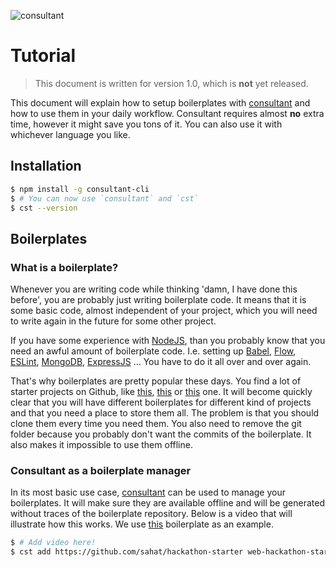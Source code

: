 ![consultant](http://i.imgur.com/z8UG7SE.png)

# Tutorial

> This document is written for version 1.0, which is **not** yet released.


This document will explain how to setup boilerplates with [consultant](https://github.com/Jense5/consultant) and how to use them in your daily workflow. Consultant requires almost **no** extra time, however it might save you tons of it. You can also use it with whichever language you like.

## Installation

```sh
$ npm install -g consultant-cli
$ # You can now use `consultant` and `cst`
$ cst --version
```

## Boilerplates

### What is a boilerplate?

Whenever you are writing code while thinking 'damn, I have done this before', you are probably just writing boilerplate code. It means that it is some basic code, almost independent of your project, which you will need to write again in the future for some other project.

If you have some experience with [NodeJS](https://nodejs.org/en), than you probably know that you need an awful amount of boilerplate code. I.e. setting up [Babel](https://babeljs.io), [Flow](https://flowtype.org), [ESLint](http://eslint.org), [MongoDB](https://www.mongodb.com), [ExpressJS](http://expressjs.com) ... You have to do it all over and over again.

That's why boilerplates are pretty popular these days. You find a lot of starter projects on Github, like [this](https://github.com/sahat/hackathon-starter), [this](https://github.com/MattMcFarland/reactathon) or [this](https://github.com/tailec/boilerplate) one. It will become quickly clear that you will have different boilerplates for different kind of projects and that you need a place to store them all. The problem is that you should clone them every time you need them. You also need to remove the git folder because you probably don't want the commits of the boilerplate. It also makes it impossible to use them offline.

### Consultant as a boilerplate manager

In its most basic use case, [consultant](https://github.com/Jense5/consultant) can be used to manage your boilerplates. It will make sure they are available offline and will be generated without traces of the boilerplate repository. Below is a video that will illustrate how this works. We use [this](https://github.com/sahat/hackathon-starter) boilerplate as an example.

```sh
$ # Add video here!
$ cst add https://github.com/sahat/hackathon-starter web-hackathon-starter
```
